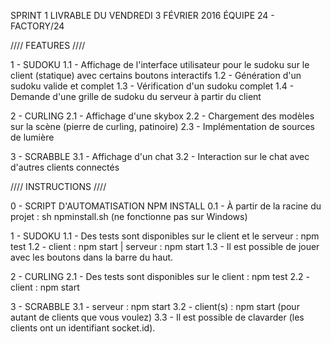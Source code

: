 SPRINT 1
LIVRABLE DU VENDREDI 3 FÉVRIER 2016
ÉQUIPE 24 - FACTORY/24

//// FEATURES ////

1 - SUDOKU
    1.1 - Affichage de l'interface utilisateur pour le sudoku sur le client (statique) avec certains boutons interactifs
    1.2 - Génération d'un sudoku valide et complet
    1.3 - Vérification d'un sudoku complet
    1.4 - Demande d'une grille de sudoku du serveur à partir du client

2 - CURLING
    2.1 - Affichage d'une skybox
    2.2 - Chargement des modèles sur la scène (pierre de curling, patinoire)
    2.3 - Implémentation de sources de lumière

3 - SCRABBLE
    3.1 - Affichage d'un chat
    3.2 - Interaction sur le chat avec d'autres clients connectés

//// INSTRUCTIONS ////

0 - SCRIPT D'AUTOMATISATION NPM INSTALL
    0.1 - À partir de la racine du projet : sh npminstall.sh (ne fonctionne pas sur Windows)

1 - SUDOKU
    1.1 - Des tests sont disponibles sur le client et le serveur : npm test
    1.2 - client : npm start | serveur : npm start
    1.3 - Il est possible de jouer avec les boutons dans la barre du haut.

2 - CURLING
    2.1 - Des tests sont disponibles sur le client : npm test
    2.2 - client : npm start

3 - SCRABBLE
    3.1 - serveur : npm start
    3.2 - client(s) : npm start (pour autant de clients que vous voulez)
    3.3 - Il est possible de clavarder (les clients ont un identifiant socket.id).
